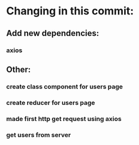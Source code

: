 # Changing in this commit:

## Add new dependencies:

### axios

## Other:

### create class component for users page
### create reducer for users page
### made first http get request using axios
### get users from server 







